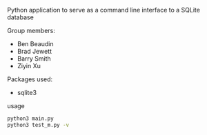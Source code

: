 Python application to serve as a command line interface
to a SQLite database

Group members:
* Ben Beaudin
* Brad Jewett
* Barry Smith
* Ziyin Xu

Packages used:
* sqlite3

usage
```bash
python3 main.py
python3 test_m.py -v 
```

